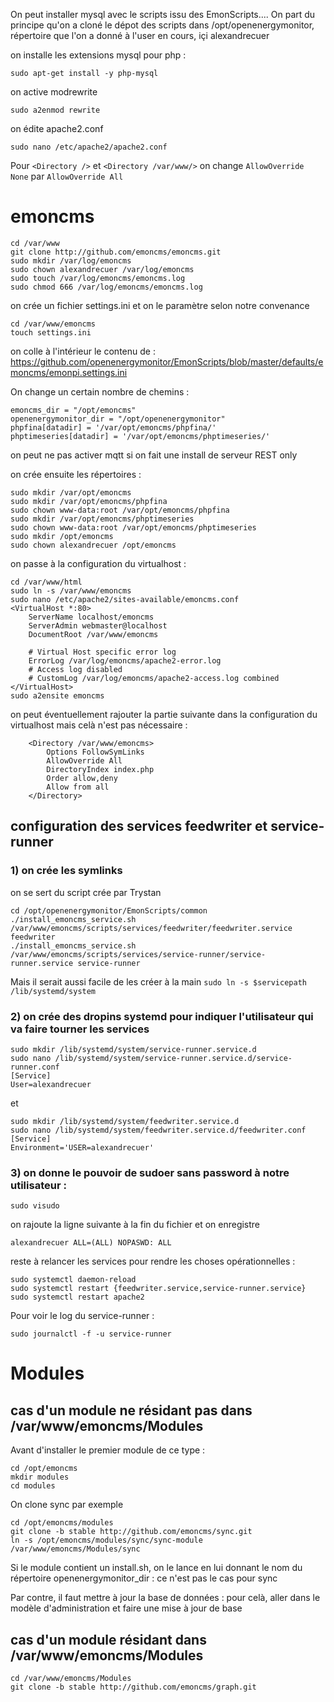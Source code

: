 On peut installer mysql avec le scripts issu des EmonScripts....
On part du principe qu'on a cloné le dépot des scripts dans /opt/openenergymonitor, répertoire que l'on a donné à l'user en cours, içi alexandrecuer

on installe les extensions mysql pour php :

```
sudo apt-get install -y php-mysql
```
on active modrewrite
```
sudo a2enmod rewrite
```
on édite apache2.conf
```
sudo nano /etc/apache2/apache2.conf
```
Pour `<Directory />` et `<Directory /var/www/>` on change `AllowOverride None` par `AllowOverride All`

# emoncms

```
cd /var/www
git clone http://github.com/emoncms/emoncms.git
sudo mkdir /var/log/emoncms
sudo chown alexandrecuer /var/log/emoncms
sudo touch /var/log/emoncms/emoncms.log
sudo chmod 666 /var/log/emoncms/emoncms.log

```
on crée un fichier settings.ini et on le paramètre selon notre convenance
```
cd /var/www/emoncms
touch settings.ini
```
on colle à l'intérieur le contenu de :
https://github.com/openenergymonitor/EmonScripts/blob/master/defaults/emoncms/emonpi.settings.ini

On change un certain nombre de chemins :
```
emoncms_dir = "/opt/emoncms"
openenergymonitor_dir = "/opt/openenergymonitor"
phpfina[datadir] = '/var/opt/emoncms/phpfina/'
phptimeseries[datadir] = '/var/opt/emoncms/phptimeseries/'
```
on peut ne pas activer mqtt si on fait une install de serveur REST only

on crée ensuite les répertoires :
```
sudo mkdir /var/opt/emoncms
sudo mkdir /var/opt/emoncms/phpfina
sudo chown www-data:root /var/opt/emoncms/phpfina
sudo mkdir /var/opt/emoncms/phptimeseries
sudo chown www-data:root /var/opt/emoncms/phptimeseries
sudo mkdir /opt/emoncms
sudo chown alexandrecuer /opt/emoncms
```
on passe à la configuration du virtualhost :
```
cd /var/www/html
sudo ln -s /var/www/emoncms
sudo nano /etc/apache2/sites-available/emoncms.conf
<VirtualHost *:80>
    ServerName localhost/emoncms
    ServerAdmin webmaster@localhost
    DocumentRoot /var/www/emoncms

    # Virtual Host specific error log
    ErrorLog /var/log/emoncms/apache2-error.log
    # Access log disabled
    # CustomLog /var/log/emoncms/apache2-access.log combined    
</VirtualHost>
sudo a2ensite emoncms
```
on peut éventuellement rajouter la partie suivante dans la configuration du virtualhost mais celà n'est pas nécessaire :
```
    <Directory /var/www/emoncms>
        Options FollowSymLinks
        AllowOverride All
        DirectoryIndex index.php
        Order allow,deny
        Allow from all
    </Directory>
```

## configuration des services feedwriter et service-runner

### 1) on crée les symlinks

on se sert du script crée par Trystan

```
cd /opt/openenergymonitor/EmonScripts/common
./install_emoncms_service.sh /var/www/emoncms/scripts/services/feedwriter/feedwriter.service feedwriter
./install_emoncms_service.sh /var/www/emoncms/scripts/services/service-runner/service-runner.service service-runner
```
Mais il serait aussi facile de les créer à la main `sudo ln -s $servicepath /lib/systemd/system`

### 2) on crée des dropins systemd pour indiquer l'utilisateur qui va faire tourner les services
```
sudo mkdir /lib/systemd/system/service-runner.service.d
sudo nano /lib/systemd/system/service-runner.service.d/service-runner.conf
[Service]
User=alexandrecuer
```
et 
```
sudo mkdir /lib/systemd/system/feedwriter.service.d
sudo nano /lib/systemd/system/feedwriter.service.d/feedwriter.conf
[Service]
Environment='USER=alexandrecuer'
```
### 3) on donne le pouvoir de sudoer sans password à notre utilisateur :
```
sudo visudo
```
on rajoute la ligne suivante à la fin du fichier et on enregistre
```
alexandrecuer ALL=(ALL) NOPASWD: ALL
```
reste à relancer les services pour rendre les choses opérationnelles :

```
sudo systemctl daemon-reload
sudo systemctl restart {feedwriter.service,service-runner.service}
sudo systemctl restart apache2
```
Pour voir le log du service-runner :
```
sudo journalctl -f -u service-runner
```

# Modules

## cas d'un module ne résidant pas dans /var/www/emoncms/Modules
Avant d'installer le premier module de ce type :
```
cd /opt/emoncms
mkdir modules
cd modules
```
On clone sync par exemple
```
cd /opt/emoncms/modules
git clone -b stable http://github.com/emoncms/sync.git
ln -s /opt/emoncms/modules/sync/sync-module /var/www/emoncms/Modules/sync
```
Si le module contient un install.sh, on le lance en lui donnant le nom du répertoire openenergymonitor_dir : ce n'est pas le cas pour sync

Par contre, il faut mettre à jour la base de données : pour celà, aller dans le modèle d'administration et faire une mise à jour de base 

## cas d'un module résidant dans /var/www/emoncms/Modules

```
cd /var/www/emoncms/Modules
git clone -b stable http://github.com/emoncms/graph.git
```
